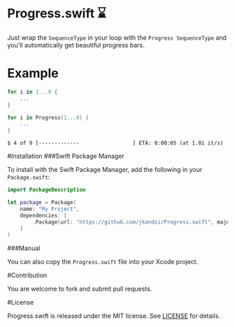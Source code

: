 # Progress.swift :hourglass:

Just wrap the `SequenceType` in your loop with the `Progress SequenceType` and you'll automatically get beautiful progress bars.

# Example

```swift
for i in 1...9 {
	...
}
```


```swift
for i in Progress(1...9) {
    ...
}
```


```
$ 4 of 9 [-------------                 ] ETA: 0:00:05 (at 1.01 it/s)
```

#Installation
###Swift Package Manager

To install with the Swift Package Manager, add the following in your `Package.swift`:

```swift
import PackageDescription

let package = Package(
    name: "My Project",
    dependencies: [
        .Package(url: "https://github.com/jkandzi/Progress.swift", majorVersion: 0)
    ]
)
```

###Manual

You can also copy the `Progress.swift` file into your Xcode project.

#Contribution

You are welcome to fork and submit pull requests.

#License

Progress.swift is released under the MIT license. See [LICENSE](https://github.com/jkandzi/Progress.swift/blob/master/LICENSE.txt) for details.
